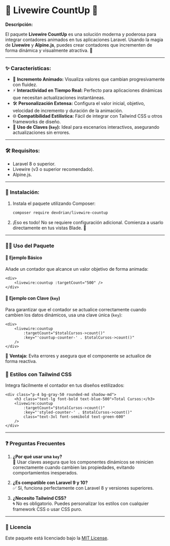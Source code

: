 # 🌟 **Livewire CountUp** 🌟

**Descripción:**

El paquete **Livewire CountUp** es una solución moderna y poderosa para integrar contadores animados en tus aplicaciones Laravel. Usando la magia de **Livewire** y **Alpine.js**, puedes crear contadores que incrementen de forma dinámica y visualmente atractiva. 🎉

---

### ✨ **Características:**

- 🎯 **Incremento Animado:** Visualiza valores que cambian progresivamente con fluidez.
- ⚡ **Interactividad en Tiempo Real:** Perfecto para aplicaciones dinámicas que necesitan actualizaciones instantáneas.
- 🛠️ **Personalización Extensa:** Configura el valor inicial, objetivo, velocidad de incremento y duración de la animación.
- 🌐 **Compatibilidad Estilística:** Fácil de integrar con Tailwind CSS u otros frameworks de diseño.
- 🧩 **Uso de Claves (`key`):** Ideal para escenarios interactivos, asegurando actualizaciones sin errores.

---

### 🛠️ **Requisitos:**

- Laravel 8 o superior.  
- Livewire (v3 o superior recomendado).  
- Alpine.js.

---

### 🚀 **Instalación:**

1. Instala el paquete utilizando Composer:

   ```bash
   composer require devdrian/livewire-countup
   ```

2. ¡Eso es todo! No se requiere configuración adicional. Comienza a usarlo directamente en tus vistas Blade. 🎉

---

### 🧑‍💻 **Uso del Paquete**

#### 🔹 **Ejemplo Básico**

Añade un contador que alcance un valor objetivo de forma animada:

```blade
<div>
    <livewire:countup :targetCount="500" />
</div>
```

#### 🔹 **Ejemplo con Clave (`key`)**

Para garantizar que el contador se actualice correctamente cuando cambien los datos dinámicos, usa una clave única (`key`):

```blade
<div>
    <livewire:countup 
        :targetCount="$totalCursos->count()" 
        :key="'countup-counter-' . $totalCursos->count()" 
    />
</div>
```

🔑 **Ventaja:** Evita errores y asegura que el componente se actualice de forma reactiva.

### 🎨 **Estilos con Tailwind CSS**

Integra fácilmente el contador en tus diseños estilizados:

```blade
<div class="p-4 bg-gray-50 rounded-md shadow-md">
    <h3 class="text-lg font-bold text-blue-500">Total Cursos:</h3>
    <livewire:countup 
        :targetCount="$totalCursos->count()" 
        :key="'styled-counter-' . $totalCursos->count()" 
        class="text-3xl font-semibold text-green-600"
    />
</div>
```

---

### ❓ **Preguntas Frecuentes**

1. **¿Por qué usar una `key`?**  
   🔑 Usar claves asegura que los componentes dinámicos se reinicien correctamente cuando cambien las propiedades, evitando comportamientos inesperados.

2. **¿Es compatible con Laravel 9 y 10?**  
   ✅ Sí, funciona perfectamente con Laravel 8 y versiones superiores.

3. **¿Necesito Tailwind CSS?**  
   🌀 No es obligatorio. Puedes personalizar los estilos con cualquier framework CSS o usar CSS puro.

---

### 📜 **Licencia**

Este paquete está licenciado bajo la [MIT License](LICENSE).
